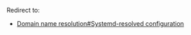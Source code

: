 Redirect to:

*   [Domain name resolution#Systemd-resolved configuration](/index.php/Domain_name_resolution#Systemd-resolved_configuration "Domain name resolution")